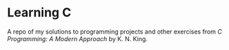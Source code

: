 # Learning C
A repo of my solutions to programming projects and other exercises from _C Programming: A Modern Approach_ by K. N. King.
